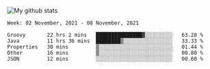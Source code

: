 ![My github stats](https://github-readme-stats.vercel.app/api?username=romvoid95&theme=gruvbox&include_all_commits=true&show_icons=true")

<!--START_SECTION:waka-->
```text
Week: 02 November, 2021 - 08 November, 2021

Groovy       22 hrs 2 mins   ███████████████▓░░░░░░░░░   63.28 % 
Java         11 hrs 36 mins  ████████▒░░░░░░░░░░░░░░░░   33.33 % 
Properties   30 mins         ▒░░░░░░░░░░░░░░░░░░░░░░░░   01.44 % 
Other        16 mins         ▒░░░░░░░░░░░░░░░░░░░░░░░░   00.80 % 
JSON         12 mins         ░░░░░░░░░░░░░░░░░░░░░░░░░   00.60 % 
```
<!--END_SECTION:waka-->

